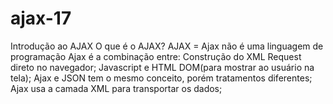 # ajax-17
Introdução ao AJAX  O que é o AJAX?  AJAX =   Ajax não é uma linguagem de programação  Ajax é a combinação entre: Construção do XML Request direto no navegador; Javascript e HTML DOM(para mostrar ao usuário na tela);  Ajax e JSON tem o mesmo conceito, porém tratamentos diferentes;  Ajax usa a camada XML para transportar os dados;
